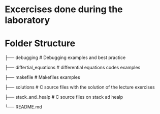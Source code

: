# Excercises done during the laboratory



Folder Structure
============================

  ├── debugging               # Debugging examples and best practice

  ├── differtial_equations    # differential equations codes examples

  ├── makefile                # Makefiles examples  

  ├── solutions               # C source files with the solution of the lecture exercises

  ├── stack_and_healp         # C source files on stack ad healp      

  └── README.md
